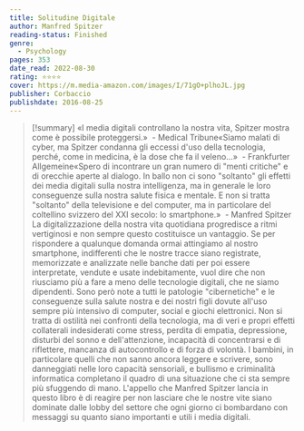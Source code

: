 ```yaml
---
title: Solitudine Digitale
author: Manfred Spitzer
reading-status: Finished
genre:
  - Psychology
pages: 353
date_read: 2022-08-30
rating: ⭐⭐⭐⭐
cover: https://m.media-amazon.com/images/I/71gO+plhoJL.jpg
publisher: Corbaccio
publishdate: 2016-08-25
---
```


>[!summary]
>«I media digitali controllano la nostra vita, Spitzer mostra come è possibile proteggersi.»  - Medical Tribune«Siamo malati di cyber, ma Spitzer condanna gli eccessi d'uso della tecnologia, perché, come in medicina, è la dose che fa il veleno...»  - Frankfurter Allgemeine«Spero di incontrare un gran numero di "menti critiche" e di orecchie aperte al dialogo. In ballo non ci sono "soltanto" gli effetti dei media digitali sulla nostra intelligenza, ma in generale le loro conseguenze sulla nostra salute fisica e mentale. E non si tratta "soltanto" della televisione e del computer, ma in particolare del coltellino svizzero del XXI secolo: lo smartphone.»  - Manfred Spitzer La digitalizzazione della nostra vita quotidiana progredisce a ritmi vertiginosi e non sempre questo costituisce un vantaggio. Se per rispondere a qualunque domanda ormai attingiamo al nostro smartphone, indifferenti che le nostre tracce siano registrate, memorizzate e analizzate nelle banche dati per poi essere interpretate, vendute e usate indebitamente, vuol dire che non riusciamo più a fare a meno delle tecnologie digitali, che ne siamo dipendenti. Sono però note a tutti le patologie "cibernetiche" e le conseguenze sulla salute nostra e dei nostri figli dovute all'uso sempre più intensivo di computer, social e giochi elettronici. Non si tratta di ostilità nei confronti della tecnologia, ma di veri e propri effetti collaterali indesiderati come stress, perdita di empatia, depressione, disturbi del sonno e dell'attenzione, incapacità di concentrarsi e di riflettere, mancanza di autocontrollo e di forza di volontà. I bambini, in particolare quelli che non sanno ancora leggere e scrivere, sono danneggiati nelle loro capacità sensoriali, e bullismo e criminalità informatica completano il quadro di una situazione che ci sta sempre più sfuggendo di mano. L'appello che Manfred Spitzer lancia in questo libro è di reagire per non lasciare che le nostre vite siano dominate dalle lobby del settore che ogni giorno ci bombardano con messaggi su quanto siano importanti e utili i media digitali.
